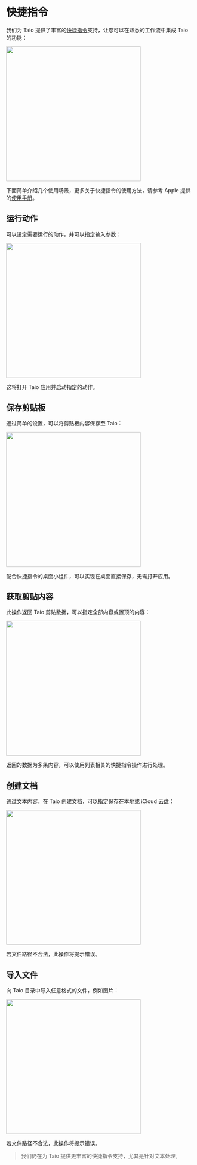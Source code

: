 # 快捷指令

我们为 Taio 提供了丰富的[快捷指令](https://apps.apple.com/cn/app/id915249334)支持，让您可以在熟悉的工作流中集成 Taio 的功能：

<img src="../cn/integration/assets/IMG_1.png" width="360" />

下面简单介绍几个使用场景，更多关于快捷指令的使用方法，请参考 Apple 提供的[使用手册](https://support.apple.com/zh-cn/guide/shortcuts/welcome/ios)。

## 运行动作

可以设定需要运行的动作，并可以指定输入参数：

<img src="../cn/integration/assets/IMG_2.png" width="360" />

这将打开 Taio 应用并启动指定的动作。

## 保存剪贴板

通过简单的设置，可以将剪贴板内容保存至 Taio：

<img src="../cn/integration/assets/IMG_3.png" width="360" />

配合快捷指令的桌面小组件，可以实现在桌面直接保存，无需打开应用。

## 获取剪贴内容

此操作返回 Taio 剪贴数据，可以指定全部内容或置顶的内容：

<img src="../cn/integration/assets/IMG_4.png" width="360" />

返回的数据为多条内容，可以使用列表相关的快捷指令操作进行处理。

## 创建文档

通过文本内容，在 Taio 创建文档，可以指定保存在本地或 iCloud 云盘：

<img src="../cn/integration/assets/IMG_5.png" width="360" />

若文件路径不合法，此操作将提示错误。

## 导入文件

向 Taio 目录中导入任意格式的文件，例如图片：

<img src="../cn/integration/assets/IMG_6.png" width="360" />

若文件路径不合法，此操作将提示错误。

> 我们仍在为 Taio 提供更丰富的快捷指令支持，尤其是针对文本处理。
